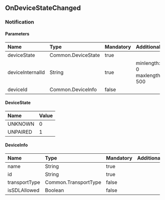 ## OnDeviceStateChanged


### Notification

#### Parameters

|Name|Type|Mandatory|Additional|Description|
|:---|:---|:--------|:---------|:----------|
|deviceState|Common.DeviceState|true|||
|deviceInternalId|String|true|minlength: 0<br>maxlength: 500||
|deviceId|Common.DeviceInfo|false|||

#### DeviceState

|Name|Value|
|:---|:----|
|UNKNOWN|0|
|UNPAIRED|1|

#### DeviceInfo

|Name|Type|Mandatory|Additional|Description|
|:---|:---|:--------|:---------|:----------|
|name|String|true|||
|id|String|true|||
|transportType|Common.TransportType|false|||
|isSDLAllowed|Boolean|false|||
